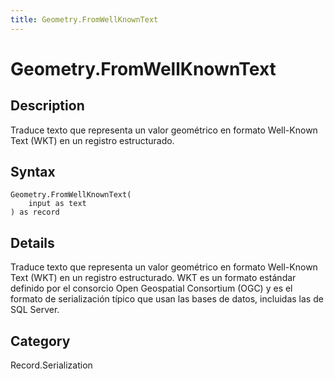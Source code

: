 ```yaml
---
title: Geometry.FromWellKnownText
---
```


# Geometry.FromWellKnownText


## Description

Traduce texto que representa un valor geométrico en formato Well-Known Text (WKT) en un registro estructurado.


## Syntax

```powerquery
Geometry.FromWellKnownText(
    input as text
) as record
```


## Details

Traduce texto que representa un valor geométrico en formato Well-Known Text (WKT) en un registro estructurado. WKT es un formato estándar definido por el consorcio Open Geospatial Consortium (OGC) y es el formato de serialización típico que usan las bases de datos, incluidas las de SQL Server.



## Category
Record.Serialization
